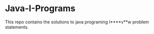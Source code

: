 # Java-I-Programs

This repo contains the solutions to java programing I****v**w problem statements.
